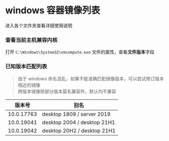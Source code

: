 # windows 容器镜像列表
进入各个文件夹查看详细使用说明

### 查看当前主机兼容内核
打开 `C:\Windows\System32\vmcompute.exe` 文件的属性，查看**文件版本**字段

### 已知版本匹配列表
> 由于 windows 命名混乱，如果不能准确匹配镜像版本，可以尝试修订版本相近的镜像  
> 跨版本镜像除部分版本莫名兼容外，默认均不兼容

|版本号|别名|
|-|-|
|10.0.17763|desktop 1809 / server 2019|
|10.0.19041|desktop 2004 / desktop 21H1|
|10.0.19042|desktop 20H2 / desktop 21H1|